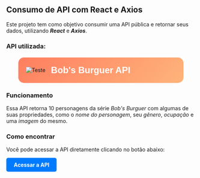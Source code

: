 ## Consumo de API com React e Axios
Este projeto tem como objetivo consumir uma API pública e retornar seus dados, utilizando **_React_** e **_Axios_**.

### API utilizada:  
<div style="display: flex; align-items: center; background: linear-gradient(135deg, #ff7e5f, #feb47b); border-radius: 15px; padding: 20px; max-width: 400px; margin: 20px auto;">
  <img src="https://www.bobsburgersapi.com/_next/image?url=%2Fassets%2Fimages%2Flogo.png&w=48&q=75" alt="Teste" style="margin-right: 15px;" />
  <h2 style="font-family: 'Arial', sans-serif; color: #fff; font-size: 24px; font-weight: bold; margin: 0;">Bob's Burguer API</h2>
</div>

### Funcionamento
Essa API retorna 10 personagens da série _Bob's Burguer_ com algumas de suas propriedades, como o _nome do personagem_, seu _gênero_, _ocupação_ e uma _imagem_ do mesmo.

### Como encontrar
Você pode acessar a API diretamente clicando no botão abaixo:

<a href="https://www.bobsburgersapi.com/" style="display: inline-block; background-color:rgb(0, 123, 255); color: white; padding: 10px 20px; text-decoration: none; border-radius: 5px; font-weight: bold;">Acessar a API</a>



